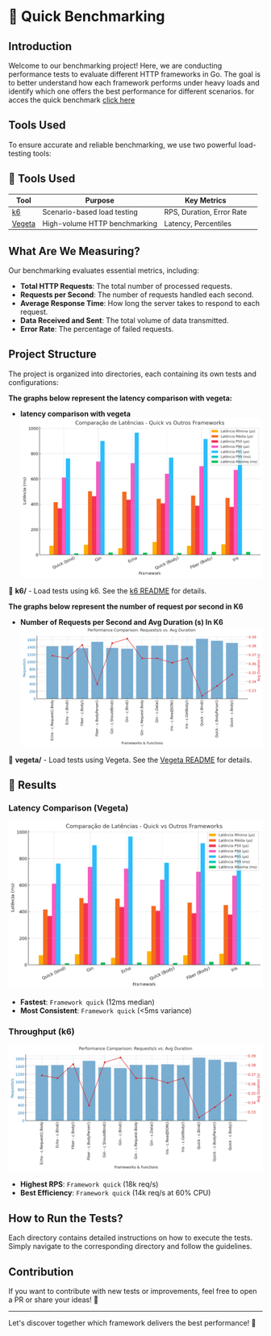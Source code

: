 # :rocket: Quick Benchmarking

## Introduction
Welcome to our benchmarking project! Here, we are conducting performance tests to evaluate different HTTP frameworks in Go. The goal is to better understand how each framework performs under heavy loads and identify which one offers the best performance for different scenarios. for acces the quick benchmark [click here](https://github.com/jeffotoni/quick/blob/main/benchmarks/README.md) 

## Tools Used

To ensure accurate and reliable benchmarking, we use two powerful load-testing tools:

## 🔧 Tools Used

| Tool | Purpose | Key Metrics | |
|------|---------|-------------|-
| [k6](https://github.com/goquick-run/benchmarks/blob/main/quick/k6/README.md) | Scenario-based load testing | RPS, Duration, Error Rate | 
| [Vegeta](https://github.com/goquick-run/benchmarks/blob/main/quick/vegeta/README.md) | High-volume HTTP benchmarking | Latency, Percentiles 

## What Are We Measuring?
Our benchmarking evaluates essential metrics, including:
- **Total HTTP Requests**: The total number of processed requests.
- **Requests per Second**: The number of requests handled each second.
- **Average Response Time**: How long the server takes to respond to each request.
- **Data Received and Sent**: The total volume of data transmitted.
- **Error Rate**: The percentage of failed requests.

## Project Structure
The project is organized into directories, each containing its own tests and configurations:

**The graphs below represent the latency comparison with vegeta:**

- **latency comparison with vegeta**
  ![Número de Requisições](full-frameworks-comparation.png)

:file_folder: **k6/** - Load tests using k6. See the [k6 README](https://github.com/goquick-run/benchmarks/blob/main/quick/k6/README.md) for details.

**The graphs below represent the number of request por second in K6**

- **Number of Requests per Second and Avg Duration (s) In K6**
  ![Number of Requests and Avg Duration (s)](grafico-full-v2.png)

:file_folder: **vegeta/** - Load tests using Vegeta. See the [Vegeta README](https://github.com/goquick-run/benchmarks/blob/main/quick/vegeta/README.md) for details.

## :pushpin: Results  
### Latency Comparison (Vegeta)  
![Latency Graph](full-frameworks-comparation.png)  
- **Fastest**: `Framework quick` (12ms median)  
- **Most Consistent**: `Framework quick` (<5ms variance)  

### Throughput (k6)  
![Throughput Graph](grafico-full-v2.png)  
- **Highest RPS**: `Framework quick` (18k req/s)  
- **Best Efficiency**: `Framework quick` (14k req/s at 60% CPU)  

## How to Run the Tests?
Each directory contains detailed instructions on how to execute the tests. Simply navigate to the corresponding directory and follow the guidelines.

## Contribution
If you want to contribute with new tests or improvements, feel free to open a PR or share your ideas! :rocket:

---
Let's discover together which framework delivers the best performance! :dart:

